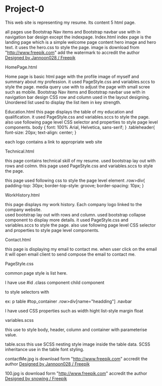 # Project-0
This web site is representing my resume. Its content 5 html page.

all pages use Bootstrap Nav items and Bootstrap navbar use with in navigation bar design except the indexpage.
Index.html
index page is the landing page which is a simple welcome page content hero image and hero text. it uses the hero.css to style the page.
image is download from
"http://www.freepik.com" add the watermark to accredit the author
<a href="http://www.freepik.com">Designed by Jannoon028 / Freepik</a>

HomePage.html

Home page is basic html page with the profile image of myself and summary about my profession.
it used PageStyle.css and variables.sccs to style the page.
media query use with to adjust the page with small scree such as mobile.
Bootstrap Nav items and Bootstrap navbar use with in navigation bar design
CSS row and column used in the layout designing.
Unordered list used to display the list item in key strength.

Education.html
this page displays the table of my education and qualification.
it used PageStyle.css and variables.sccs to style the page.
also use following page level CSS selector and properties to style page level components.
body {
  font: 100% Arial, Helvetica, sans-serif; }
.tableheader{
    font-size: 20px;
    text-align: center;
}

each logo contains a link to appropriate web site 

Technical.html

this page contains technical skill of my resume.
used bootstrap lay out with rows and colmn.
this page used PageStyle.css and variables.sccs to style the page.

this page used following css to style the page level element
.row>div{
  padding-top: 30px;
  border-top-style: groove;
  border-spacing: 10px;
}

WorkHistory.html

this page displays my work history.
Each company logo linked to the company website.  
used bootstrap lay out with rows and column.
used bootstrap collapse component to display more details.
it used PageStyle.css and variables.sccs to style the page.
also use following page level CSS selector and properties to style page level components.

Contact.html

this page is displaying my email to contact me. when user click on the email it will open email client to send compose the email to contact me.

PageStyle.css

common page style is list here.

I have use
#id
.class
component
child component

to style selectors with 

ex:
p
table
#top_container
.row>div[name="headding"]
.navbar

I have used CSS properties such as
width
hight
list-style
margin
float

variables.scss

this use to style body, header, column and container with parameterise value.

table.scss
this use SCSS nesting style image inside the table data.
SCSS inheritance use in the table font styling.

contactMe.jpg is download form "http://www.freepik.com" 
 accredit the author <a href="http://www.freepik.com">Designed by Jannoon028 / Freepik</a> 

100.jpg is download form "http://www.freepik.com" 
 accredit the author <a href="http://www.freepik.com">Designed by snowing / Freepik</a>


